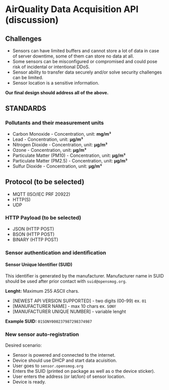 # AirQuality Data Acquisition API (discussion)

## Challenges

- Sensors can have limited buffers and cannot store a lot of data in case of server downtime, some of them can store no data at all.
- Some sensors can be misconfigured or compromised and could pose risk of incidental or intentional DDoS.
- Sensor ability to transfer data securely and/or solve security challenges can be limited.
- Sensor location is a sensitive information.

**Our final design should address all of the above.**

## STANDARDS

### Pollutants and their measurement units

- Carbon Monoxide - Concentration, unit: **mg/m³**
- Lead - Concentration, unit: **µg/m³**
- Nitrogen Dioxide - Concentration, unit: **µg/m³**
- Ozone - Concentration, unit: **µg/m³**
- Particulate Matter (PM10) - Concentration, unit: **µg/m³**
- Particulate Matter (PM2.5) - Concentration, unit: **µg/m³**
- Sulfur Dioxide - Concentration, unit: **µg/m³**

## Protocol (to be selected)

- MQTT (ISO/IEC PRF 20922)
- HTTP(S)
- UDP

### HTTP Payload (to be selected)

- JSON (HTTP POST)
- BSON (HTTP POST)
- BINARY (HTTP POST)

### Sensor authentication and identification

#### Sensor Unique Identifier (SUID)

This identifier is generated by the manufacturer.
Manufacturer name in SUID should be used after prior contact with `suid@opensmog.org`.

**Lenght:** Maximum 255 ASCII chars.

- [NEWEST API VERSION SUPPORTED] - two digits (00-99) ex. `01`
- [MANUFACTURER NAME] - max 10 chars ex. `SONY`
- [MANUFACTURER UNIQUE NUMBER] - variable lenght

**Example SUID:** `01SONY000237987298374987`


### New sensor auto-registration

Desired scenario:

- Sensor is powered and connected to the internet.
- Device should use DHCP and start data acuisition.
- User goes to `sensor.opensmog.org`
- Enters the SUID (printed on package as well as o the device sticker). 
- User enters the address (or lat/lon) of sensor location.
- Device is ready.
